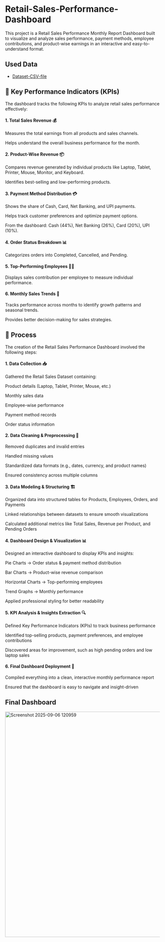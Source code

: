 # Retail-Sales-Performance-Dashboard
This project is a Retail Sales Performance Monthly Report Dashboard built to visualize and analyze sales performance, payment methods, employee contributions, and product-wise earnings in an interactive and easy-to-understand format.

## Used Data
- <a href= "https://github.com/AniruddhTiwari532/Retail-Sales-Performance-Dashboard/blob/main/retail_sales_project_data_large.csv">Dataset-CSV-file</a>

## 📌 Key Performance Indicators (KPIs)

The dashboard tracks the following KPIs to analyze retail sales performance effectively:

#### 1. Total Sales Revenue 💰

Measures the total earnings from all products and sales channels.

Helps understand the overall business performance for the month.

#### 2. Product-Wise Revenue 📦

Compares revenue generated by individual products like Laptop, Tablet, Printer, Mouse, Monitor, and Keyboard.

Identifies best-selling and low-performing products.

#### 3. Payment Method Distribution 💳

Shows the share of Cash, Card, Net Banking, and UPI payments.

Helps track customer preferences and optimize payment options.

From the dashboard: Cash (44%), Net Banking (26%), Card (20%), UPI (10%).

#### 4. Order Status Breakdown 📊

Categorizes orders into Completed, Cancelled, and Pending.

#### 5. Top-Performing Employees 👨‍💼

Displays sales contribution per employee to measure individual performance.

#### 6. Monthly Sales Trends 📅

Tracks performance across months to identify growth patterns and seasonal trends.

Provides better decision-making for sales strategies.

## 🔄 Process

The creation of the Retail Sales Performance Dashboard involved the following steps:

#### 1. Data Collection 📥

Gathered the Retail Sales Dataset containing:

Product details (Laptop, Tablet, Printer, Mouse, etc.)

Monthly sales data

Employee-wise performance

Payment method records

Order status information

#### 2. Data Cleaning & Preprocessing 🧹

Removed duplicates and invalid entries

Handled missing values

Standardized data formats (e.g., dates, currency, and product names)

Ensured consistency across multiple columns

#### 3. Data Modeling & Structuring 🏗️

Organized data into structured tables for Products, Employees, Orders, and Payments

Linked relationships between datasets to ensure smooth visualizations

Calculated additional metrics like Total Sales, Revenue per Product, and Pending Orders

#### 4. Dashboard Design & Visualization 📊

Designed an interactive dashboard to display KPIs and insights:

Pie Charts → Order status & payment method distribution

Bar Charts → Product-wise revenue comparison

Horizontal Charts → Top-performing employees

Trend Graphs → Monthly performance

Applied professional styling for better readability

#### 5. KPI Analysis & Insights Extraction 🔍

Defined Key Performance Indicators (KPIs) to track business performance

Identified top-selling products, payment preferences, and employee contributions

Discovered areas for improvement, such as high pending orders and low laptop sales

#### 6. Final Dashboard Deployment 🚀

Compiled everything into a clean, interactive monthly performance report

Ensured that the dashboard is easy to navigate and insight-driven

## Final Dashboard
<img width="1486" height="732" alt="Screenshot 2025-09-06 120959" src="https://github.com/user-attachments/assets/529d75a9-8106-4a8d-916e-14e9a088df0d" />
